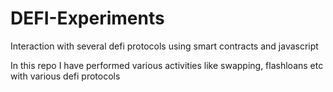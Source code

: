 # DEFI-Experiments
Interaction with several defi protocols using smart contracts and javascript

In this repo I have performed various activities like swapping, flashloans etc with various defi protocols

